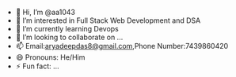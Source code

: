 - 👋 Hi, I’m @aa1043
- 👀 I’m interested in Full Stack Web Development and DSA
- 🌱 I’m currently learning Devops
- 💞️ I’m looking to collaborate on ...
- 📫 Email:aryadeepdas8@gmail.com,Phone Number:7439860420
- 😄 Pronouns: He/Him
- ⚡ Fun fact: ...
